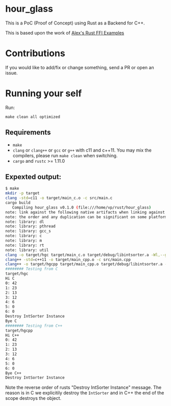 # hour_glass

This is a PoC (Proof of Concept) using Rust as a Backend for C++.

This is based upon the work of [Alex's Rust FFI Examples](https://github.com/alexcrichton/rust-ffi-examples/)

# Contributions

If you would like to add/fix or change something, send a PR or open an issue.

# Running your self

Run:

```
make clean all optimized
```

## Requirements

* `make`
* `clang` or `clang++` or `gcc` or `g++` with c11 and c++11. You may mix the compilers, please run `make clean` when switching.
* `cargo` and `rustc` >= 1.11.0

## Expexted output:

```bash
$ make
mkdir -p target
clang -std=c11 -o target/main_c.o -c src/main.c
cargo build
   Compiling hour_glass v0.1.0 (file:///home/vp/rust/hour_glass)
note: link against the following native artifacts when linking against this static library
note: the order and any duplication can be significant on some platforms, and so may need to be preserved
note: library: dl
note: library: pthread
note: library: gcc_s
note: library: c
note: library: m
note: library: rt
note: library: util
clang -o target/hgc target/main_c.o target/debug/libintsorter.a -Wl,--gc-sections -lpthread
clang++ -std=c++11 -o target/main_cpp.o -c src/main.cpp
clang++ -o target/hgcpp target/main_cpp.o target/debug/libintsorter.a -Wl,--gc-sections -lpthread
######## Testing from C
target/hgc
Hi C
0: 42
1: 23
2: 13
3: 12
4: 6
5: 0
6: 0
Destroy IntSorter Instance
Bye C
######## Testing from C++
target/hgcpp
Hi C++
0: 42
1: 23
2: 13
3: 12
4: 6
5: 0
6: 0
Bye C++
Destroy IntSorter Instance
```

Note the reverse order of rusts "Destroy IntSorter Instance" message.
The reason is in C we explicitily destroy the `IntSorter` and in C++ the end of the scope destroys the object.
